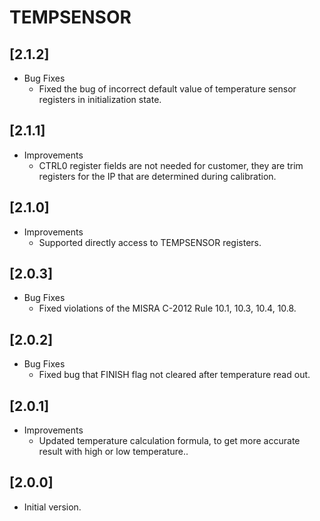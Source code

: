 # TEMPSENSOR

## [2.1.2]

- Bug Fixes
  - Fixed the bug of incorrect default value of temperature sensor registers in initialization state.

## [2.1.1]

- Improvements
  - CTRL0 register fields are not needed for customer, they are trim registers for the IP that are determined during calibration.

## [2.1.0]

- Improvements
  - Supported directly access to TEMPSENSOR registers.

## [2.0.3]

- Bug Fixes
  - Fixed violations of the MISRA C-2012 Rule 10.1, 10.3, 10.4, 10.8.

## [2.0.2]

- Bug Fixes
  - Fixed bug that FINISH flag not cleared after temperature read out.

## [2.0.1]

- Improvements
  - Updated temperature calculation formula, to get more accurate result with high or low temperature..

## [2.0.0]

- Initial version.

